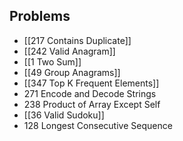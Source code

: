 
## Problems
- [[217 Contains Duplicate]]
- [[242 Valid Anagram]]
- [[1 Two Sum]]
- [[49 Group Anagrams]]
- [[347 Top K Frequent Elements]]
- 271 Encode and Decode Strings
- 238 Product of Array Except Self
- [[36 Valid Sudoku]]
- 128 Longest Consecutive Sequence